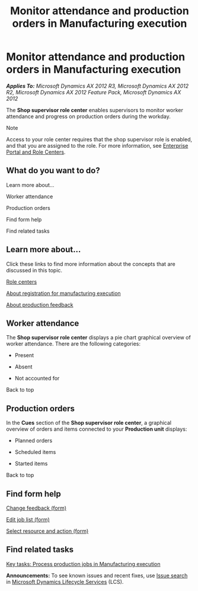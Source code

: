 ﻿---
title: Monitor attendance and production orders in Manufacturing execution
TOCTitle: Monitor attendance and production orders in Manufacturing execution
ms:assetid: 7724f74a-7fd9-4921-8833-d941163ebddf
ms:mtpsurl: https://technet.microsoft.com/en-us/library/Hh209249(v=AX.60)
ms:contentKeyID: 36058204
ms.date: 04/18/2014
mtps_version: v=AX.60
---

# Monitor attendance and production orders in Manufacturing execution 


_**Applies To:** Microsoft Dynamics AX 2012 R3, Microsoft Dynamics AX 2012 R2, Microsoft Dynamics AX 2012 Feature Pack, Microsoft Dynamics AX 2012_

The **Shop supervisor role center** enables supervisors to monitor worker attendance and progress on production orders during the workday.


> [!NOTE]
> <P>Access to your role center requires that the shop supervisor role is enabled, and that you are assigned to the role. For more information, see <A href="enterprise-portal-and-role-centers.md">Enterprise Portal and Role Centers</A>.</P>



## What do you want to do?

Learn more about...

Worker attendance

Production orders

Find form help

Find related tasks

## Learn more about...

Click these links to find more information about the concepts that are discussed in this topic.

[Role centers](role-centers.md)

[About registration for manufacturing execution](about-registration-for-manufacturing-execution.md)

[About production feedback](about-production-feedback.md)

## Worker attendance

The **Shop supervisor role center** displays a pie chart graphical overview of worker attendance. There are the following categories:

  - Present

  - Absent

  - Not accounted for

Back to top

## Production orders

In the **Cues** section of the **Shop supervisor role center**, a graphical overview of orders and items connected to your **Production unit** displays:

  - Planned orders

  - Scheduled items

  - Started items

Back to top

## Find form help

[Change feedback (form)](https://technet.microsoft.com/en-us/library/aa585926\(v=ax.60\))

[Edit job list (form)](https://technet.microsoft.com/en-us/library/hh209583\(v=ax.60\))

[Select resource and action (form)](https://technet.microsoft.com/en-us/library/hh242202\(v=ax.60\))

## Find related tasks

[Key tasks: Process production jobs in Manufacturing execution](key-tasks-process-production-jobs-in-manufacturing-execution.md)

  
**Announcements:** To see known issues and recent fixes, use [Issue search](http://go.microsoft.com/fwlink/?linkid=389258) in [Microsoft Dynamics Lifecycle Services](http://go.microsoft.com/fwlink/?linkid=306505) (LCS).

